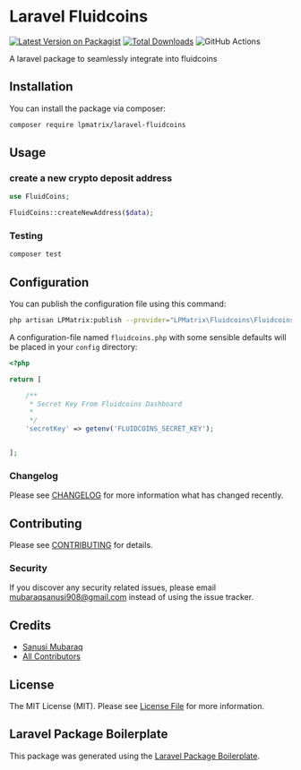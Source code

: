 # Laravel Fluidcoins

[![Latest Version on Packagist](https://img.shields.io/packagist/v/lpmatrix/laravel-fluidcoins.svg?style=flat-square)](https://packagist.org/packages/lpmatrix/laravel-fluidcoins)
[![Total Downloads](https://img.shields.io/packagist/dt/lpmatrix/laravel-fluidcoins.svg?style=flat-square)](https://packagist.org/packages/lpmatrix/laravel-fluidcoins)
![GitHub Actions](https://github.com/lpmatrix/laravel-fluidcoins/actions/workflows/main.yml/badge.svg)

A laravel package to seamlessly integrate into fluidcoins

## Installation

You can install the package via composer:

```bash
composer require lpmatrix/laravel-fluidcoins
```

## Usage
### create a new crypto deposit address
```php
use FluidCoins;

FluidCoins::createNewAddress($data);
```

### Testing

```bash
composer test
```

## Configuration

You can publish the configuration file using this command:

```bash
php artisan LPMatrix:publish --provider="LPMatrix\Fluidcoins\FluidcoinsServiceProvider"
```

A configuration-file named `fluidcoins.php` with some sensible defaults will be placed in your `config` directory:

```php
<?php

return [

    /**
     * Secret Key From Fluidcoins Dashboard
     *
     */
    'secretKey' => getenv('FLUIDCOINS_SECRET_KEY');


];
```

### Changelog

Please see [CHANGELOG](CHANGELOG.md) for more information what has changed recently.

## Contributing

Please see [CONTRIBUTING](CONTRIBUTING.md) for details.

### Security

If you discover any security related issues, please email mubaraqsanusi908@gmail.com instead of using the issue tracker.

## Credits

-   [Sanusi Mubaraq](https://github.com/lpmatrix)
-   [All Contributors](../../contributors)

## License

The MIT License (MIT). Please see [License File](LICENSE.md) for more information.

## Laravel Package Boilerplate

This package was generated using the [Laravel Package Boilerplate](https://laravelpackageboilerplate.com).
